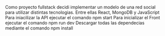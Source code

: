 Como proyecto fullstack decidi implementar un modelo de una red social para utilizar distintas tecnologias. Entre ellas React, MongoDB y JavaScript
Para iniacilizar la API ejecutar el comando npm start
Para inicializar el Front ejecutar el comando npm run dev
Descargar todas las dependecias mediante el comando npm install
